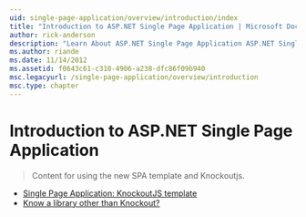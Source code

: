 ```yaml
---
uid: single-page-application/overview/introduction/index
title: "Introduction to ASP.NET Single Page Application | Microsoft Docs"
author: rick-anderson
description: "Learn About ASP.NET Single Page Application ASP.NET Single Page Application (SPA) helps you build applications that include significant client-side interacti..."
ms.author: riande
ms.date: 11/14/2012
ms.assetid: f0643c61-c310-4906-a238-dfc86f09b940
msc.legacyurl: /single-page-application/overview/introduction
msc.type: chapter
---
```

# Introduction to ASP.NET Single Page Application

> Content for using the new SPA template and Knockoutjs.

- [Single Page Application: KnockoutJS template](knockoutjs-template.md)
- [Know a library other than Knockout?](other-libraries.md)
